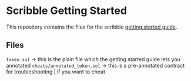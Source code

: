 # Scribble Getting Started
This repository contains the files for the scribble [getting started guide](https://github.com/ConsenSys/scribble/wiki/Documentation).

## Files
`token.sol` -> this is the plain file which the getting started guide lets you annotated
`cheats/annotated_token.sol` -> this is a pre-annotated contract for troubleshooting | if you want to cheat
